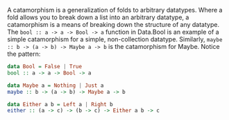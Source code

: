A catamorphism is a generalization of folds to arbitrary datatypes. Where a fold allows you to break down a list into an arbitrary datatype, a catamorphism is a means of breaking down the structure of any datatype. The `bool :: a -> a -> Bool -> a` function in Data.Bool is an example of a simple catamorphism for a simple, non-collection datatype. Similarly, `maybe :: b -> (a -> b) -> Maybe a -> b` is the catamorphism for Maybe. Notice the pattern:
```haskell
data Bool = False | True
bool :: a -> a -> Bool -> a

data Maybe a = Nothing | Just a
maybe :: b -> (a -> b) -> Maybe a -> b

data Either a b = Left a | Right b
either :: (a -> c) -> (b -> c) -> Either a b -> c
```

